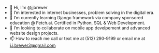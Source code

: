 - 👋 Hi, I’m @jjbrewer
- 👀 I’m interested in internet businesses, problem solving in the digital era. 
- 🌱 I’m currently learning Django framework via company sponsored education @ Fetch.ai. Certified in Python, SQL & Web Development.
- 💞️ I’m looking to collaborate on mobile app develpement and advanced website design projects. 
- 📫 How to reach me call or text me at (512) 290-9199 or email me at j.j.brewer3@gmail.com

<!---
jjbrewer/jjbrewer is a ✨ special ✨ repository because its `README.md` (this file) appears on your GitHub profile.
You can click the Preview link to take a look at your changes.
--->
